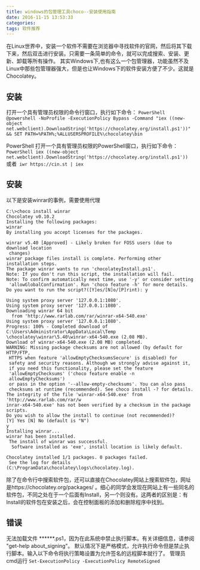 ```yaml
---
title: windows的包管理工具choco--安装使用指南 
date: 2016-11-15 13:53:33
categories:
tags: 软件推荐
---
```

在Linux世界中，安装一个软件不需要在浏览器中寻找软件的官网，然后将其下载下来，然后双击进行安装。只需要一条简单的命令，就可以完成搜索、安装、更新、卸载等所有操作。
其实Windows下,也有这么一个包管理器，功能虽然不及Linux中那些包管理器强大，但是也让Windows下的软件安装方便了不少。这就是Chocolatey。
## 安装
打开一个具有管理员权限的命令行窗口，执行如下命令：
`PowerShell @powershell -NoProfile -ExecutionPolicy Bypass -Command "iex ((new-object net.webclient).DownloadString('https://chocolatey.org/install.ps1'))" && SET PATH=%PATH%;%ALLUSERSPROFILE%\chocolatey\bin`

PowerShell
打开一个具有管理员权限的PowerShell窗口，执行如下命令： `PowerShell iex ((new-object net.webclient).DownloadString('https://chocolatey.org/install.ps1'))`
或者` iwr https://cin.st | iex`
## 安装
以下是安装winrar的事例，需要使用代理
```
C:\>choco install winrar
Chocolatey v0.10.2
Installing the following packages:
winrar
By installing you accept licenses for the packages.

winrar v5.40 [Approved] - Likely broken for FOSS users (due to download location
 changes)
winrar package files install is complete. Performing other installation steps.
The package winrar wants to run 'chocolateyInstall.ps1'.
Note: If you don't run this script, the installation will fail.
Note: To confirm automatically next time, use '-y' or consider setting
 'allowGlobalConfirmation'. Run 'choco feature -h' for more details.
Do you want to run the script?([Y]es/[N]o/[P]rint): y

Using system proxy server '127.0.0.1:1080'.
Using system proxy server '127.0.0.1:1080'.
Downloading winrar 64 bit
  from 'http://www.rarlab.com/rar/winrar-x64-540.exe'
Using system proxy server '127.0.0.1:1080'.
Progress: 100% - Completed download of C:\Users\Administrator\AppData\Local\Temp
\chocolatey\winrar\5.40\winrar-x64-540.exe (2.08 MB).
Download of winrar-x64-540.exe (2.08 MB) completed.
WARNING: Missing package checksums are not allowed (by default for HTTP/FTP,
 HTTPS when feature 'allowEmptyChecksumsSecure' is disabled) for
 safety and security reasons. Although we strongly advise against it,
 if you need this functionality, please set the feature
 'allowEmptyChecksums' ('choco feature enable -n
 allowEmptyChecksums')
 or pass in the option '--allow-empty-checksums'. You can also pass
 checksums at runtime (recommended). See choco install -? for details.
The integrity of the file 'winrar-x64-540.exe' from 'http://www.rarlab.com/rar/w
inrar-x64-540.exe' has not been verified by a checksum in the package scripts.
Do you wish to allow the install to continue (not recommended)?
[Y] Yes [N] No (default is "N")
y
Installing winrar...
winrar has been installed.
 The install of winrar was successful.
  Software installed as 'exe', install location is likely default.

Chocolatey installed 1/1 packages. 0 packages failed.
 See the log for details (C:\ProgramData\chocolatey\logs\chocolatey.log).
```

除了在命令行中搜索软件包，还可以直接在Chocolatey网站上搜索软件包，网址是https://chocolatey.org/packages/ 。细心的同学会发现在网站上有一些同名的软件包，不同之处在于一个后面有Install，另一个则没有。这两者的区别是：有Install的软件包在安装之后，会在控制面板的添加和删除程序中找到。
 ## 错误
无法加载文件 ******.ps1，因为在此系统中禁止执行脚本。有关详细信息，请参阅 "get-help about_signing"。 
默认情况下是严格模式，允许执行命令但是禁止执行脚本。输入以下命令将执行策略设置为允许签名的远程脚本就行了。
管理员cmd运行
`Set-ExecutionPolicy -ExecutionPolicy RemoteSigned`